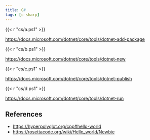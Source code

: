 ```yaml
---
title: C#
tags: [c-sharp]
---
```


{{< r "cs/a.ps1" >}}

<https://docs.microsoft.com/dotnet/core/tools/dotnet-add-package>

{{< r "cs/b.ps1" >}}

<https://docs.microsoft.com/dotnet/core/tools/dotnet-new>

{{< r "cs/c.ps1" >}}

<https://docs.microsoft.com/dotnet/core/tools/dotnet-publish>

{{< r "cs/d.ps1" >}}

<https://docs.microsoft.com/dotnet/core/tools/dotnet-run>

## References

- <https://hyperpolyglot.org/cpp#hello-world>
- <https://rosettacode.org/wiki/Hello_world/Newbie>
